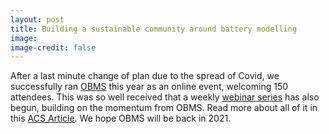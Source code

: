 ```yaml
---
layout: post
title: Building a sustainable community around battery modelling
image: 
image-credit: false
---
```

After a last minute change of plan due to the spread of Covid, we successfully ran [OBMS](http://batterymodel.ox.ac.uk) this year as an online event, welcoming 150 attendees. This was so well received that a weekly [webinar series](https://www.andrew.cmu.edu/user/venkatv/bmws.html) has also begun, building on the momentum from OBMS. Read more about all of it in this [ACS Article](https://pubs.acs.org/doi/abs/10.1021/acsenergylett.0c01304). We hope OBMS will be back in 2021.
